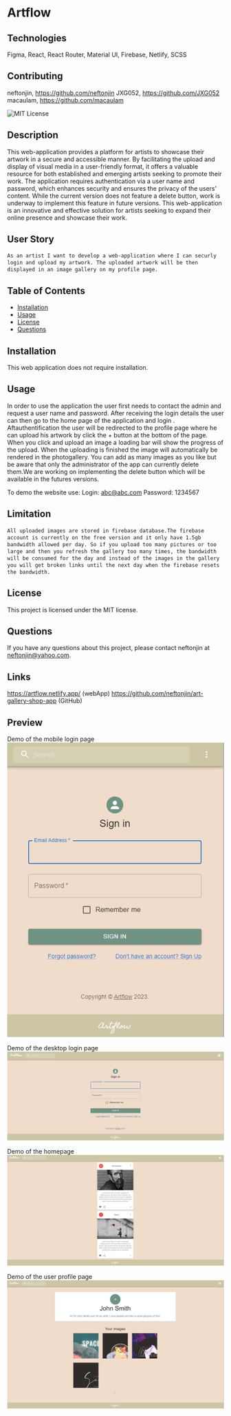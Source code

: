 
  # Artflow
  
  ## Technologies
Figma, React, React Router, Material UI, Firebase, Netlify, SCSS

## Contributing
  neftonjin, https://github.com/neftonjin
  JXG052, https://github.com/JXG052
  macaulam, https://github.com/macaulam

  ![MIT License](https://img.shields.io/badge/license-MIT-blue.svg)

## Description  
  This web-application provides a platform for artists to showcase their artwork in a secure and accessible manner. By facilitating the upload and display of visual media in a user-friendly format, it offers a valuable resource for both established and emerging artists seeking to promote their work. The application requires authentication via a user name and password, which enhances security and ensures the privacy of the users' content. While the current version does not feature a delete button, work is underway to implement this feature in future versions. This web-application is an innovative and effective solution for artists seeking to expand their online presence and showcase their work.
  
## User Story
    As an artist I want to develop a web-application where I can securly login and upload my artwork. The uploaded artwork will be then displayed in an image gallery on my profile page. 
  
  ## Table of Contents
  
  - [Installation](#installation)
  - [Usage](#usage)
  - [License](#license)
  - [Questions](#questions)
  
## Installation
  
  This web application does not require installation. 
  
  ## Usage
  
  In order to use the application the user first needs to contact the admin and request a user name and password. After receiving the login details the user can then go to the home page of the application and login . Aftauthentification the user will be redirected to the profile page where he can upload his artwork by click the + button at the bottom of the page. When you click and upload an image a loading bar will show the progress of the upload. When the uploading is finished the image will automatically be rendered in the photogallery. You can add as many images as you like but be aware that only the administrator of the app can currently delete them.We are working on implementing the delete button which will be available in the futures versions.
  
  To demo the website use:
  Login: abc@abc.com
  Password: 1234567

  ## Limitation
    All uploaded images are stored in firebase database.The firebase account is currently on the free version and it only have 1.5gb bandwidth allowed per day. So if you upload too many pictures or too large and then you refresh the gallery too many times, the bandwidth will be consumed for the day and instead of the images in the gallery you will get broken links until the next day when the firebase resets the bandwidth.
  
  ## License
  
  This project is licensed under the MIT license.
  

  
  ## Questions
  
  If you have any questions about this project, please contact neftonjin at neftonjin@yahoo.com.

  ## Links 
   https://artflow.netlify.app/    (webApp)
   https://github.com/neftonjin/art-gallery-shop-app  (GitHub)
  
  ## Preview
Demo of the mobile login page
<img src="/documentation/Login-mobile.png" alt="Alt text" title="Login Page Mobile">

Demo of the desktop login page
<img src="/documentation/Login-desktop.png" alt="Alt text" title="Login Page Desktop">

Demo of the homepage
<img src="/documentation/homepage.png" alt="Alt text" title="Homepage">

Demo of the user profile page
<img src="/documentation/Profile.png" alt="Alt text" title="User Profile Page">


